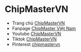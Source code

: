 # ChipMasterVN

- Trang chủ [ChipMasterVN](https://www.chipmastervn.com/)
- Fanpage [ChipMaster Việt Nam](https://www.facebook.com/chipmastervn/)
- Youtube [ChipMasterVN](https://www.youtube.com/channel/UCOGnDzu9lCxjc55izu3rCxg)
- Tiktok [ChipMasterVN](https://www.tiktok.com/@chipmastervn?is_from_webapp=1&sender_device=pc)
- Pinterest [chipmastervn](https://pin.it/7vtQl2p)
